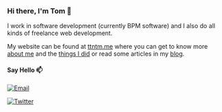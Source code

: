 ### Hi there, I'm Tom 👋

I work in software development (currently BPM software) and I also do all kinds of freelance web development.

My website can be found at [ttntm.me](https://ttntm.me) where you can get to know more [about me](https://ttntm.me/about/) and the [things I did](https://ttntm.me/work/) or read some articles in my [blog](https://ttntm.me/archive/).

#### Say Hello 📫

[![Email](https://img.shields.io/badge/email-ttntm%40pm.me-blue)](mailto:ttntm@pm.me)

[![Twitter](https://img.shields.io/twitter/follow/thet0m.svg?style=social&label=@thet0m)](https://twitter.com/thet0m)

